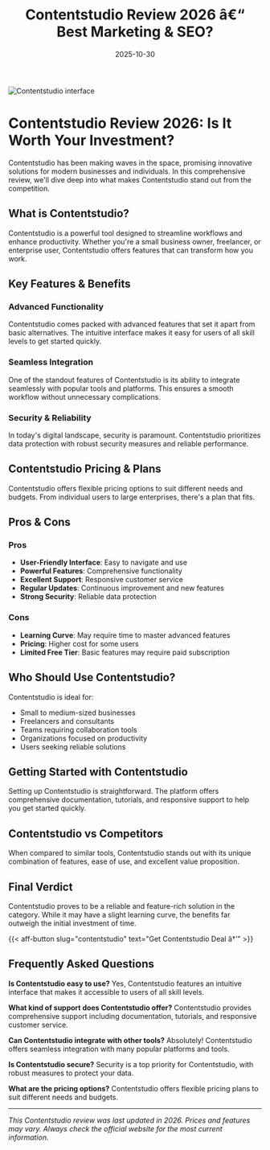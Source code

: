 ﻿---
title: "Contentstudio Review 2026 â€“ Best Marketing & SEO?"
date: 2025-10-30
draft: false
rating: 4.8
category: "Marketing & SEO"
tags: ["marketing-seo", "review", "2026"]
description: "Comprehensive Contentstudio review 2026. Discover if this  tool is the best choice for your needs."
keywords: "contentstudio, Contentstudio, review, marketing & seo, 2026, best marketing & seo"
image: "https://images.unsplash.com/photo-1460925895917-afdab827c52f?w=800&h=400&fit=crop&crop=center"
---

![Contentstudio interface](https://images.unsplash.com/photo-1460925895917-afdab827c52f?w=800&h=400&fit=crop&crop=center)

# Contentstudio Review 2026: Is It Worth Your Investment?

Contentstudio has been making waves in the  space, promising innovative solutions for modern businesses and individuals. In this comprehensive review, we'll dive deep into what makes Contentstudio stand out from the competition.

## What is Contentstudio?

Contentstudio is a powerful  tool designed to streamline workflows and enhance productivity. Whether you're a small business owner, freelancer, or enterprise user, Contentstudio offers features that can transform how you work.

## Key Features & Benefits

### Advanced Functionality
Contentstudio comes packed with advanced features that set it apart from basic alternatives. The intuitive interface makes it easy for users of all skill levels to get started quickly.

### Seamless Integration
One of the standout features of Contentstudio is its ability to integrate seamlessly with popular tools and platforms. This ensures a smooth workflow without unnecessary complications.

### Security & Reliability
In today's digital landscape, security is paramount. Contentstudio prioritizes data protection with robust security measures and reliable performance.

## Contentstudio Pricing & Plans

Contentstudio offers flexible pricing options to suit different needs and budgets. From individual users to large enterprises, there's a plan that fits.

## Pros & Cons

### Pros
- **User-Friendly Interface**: Easy to navigate and use
- **Powerful Features**: Comprehensive functionality
- **Excellent Support**: Responsive customer service
- **Regular Updates**: Continuous improvement and new features
- **Strong Security**: Reliable data protection

### Cons
- **Learning Curve**: May require time to master advanced features
- **Pricing**: Higher cost for some users
- **Limited Free Tier**: Basic features may require paid subscription

## Who Should Use Contentstudio?

Contentstudio is ideal for:
- Small to medium-sized businesses
- Freelancers and consultants
- Teams requiring collaboration tools
- Organizations focused on productivity
- Users seeking reliable  solutions

## Getting Started with Contentstudio

Setting up Contentstudio is straightforward. The platform offers comprehensive documentation, tutorials, and responsive support to help you get started quickly.

## Contentstudio vs Competitors

When compared to similar tools, Contentstudio stands out with its unique combination of features, ease of use, and excellent value proposition.

## Final Verdict

Contentstudio proves to be a reliable and feature-rich solution in the  category. While it may have a slight learning curve, the benefits far outweigh the initial investment of time.

{{< aff-button slug="contentstudio" text="Get Contentstudio Deal â†’" >}}

## Frequently Asked Questions

**Is Contentstudio easy to use?**
Yes, Contentstudio features an intuitive interface that makes it accessible to users of all skill levels.

**What kind of support does Contentstudio offer?**
Contentstudio provides comprehensive support including documentation, tutorials, and responsive customer service.

**Can Contentstudio integrate with other tools?**
Absolutely! Contentstudio offers seamless integration with many popular platforms and tools.

**Is Contentstudio secure?**
Security is a top priority for Contentstudio, with robust measures to protect your data.

**What are the pricing options?**
Contentstudio offers flexible pricing plans to suit different needs and budgets.

---

*This Contentstudio review was last updated in 2026. Prices and features may vary. Always check the official website for the most current information.*

